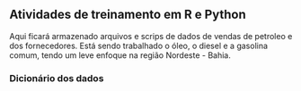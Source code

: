 ## Atividades de treinamento em R e Python
Aqui ficará armazenado arquivos e scrips de dados de vendas de petroleo e dos fornecedores. Está sendo trabalhado o óleo, o diesel e a gasolina comum, tendo um leve enfoque na região Nordeste - Bahia.

### Dicionário dos dados
